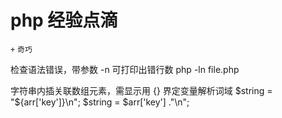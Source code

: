 # php 经验点滴
`+` `奇巧`

检查语法错误，带参数 -n 可打印出错行数
php -ln file.php

字符串内插关联数组元素，需显示用 {} 界定变量解析词域
$string = "${arr['key']}\n";
$string = $arr['key'] ."\n";
